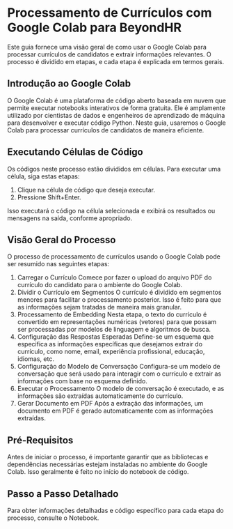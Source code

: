 # Processamento de Currículos com Google Colab para BeyondHR

Este guia fornece uma visão geral de como usar o Google Colab para processar currículos de candidatos e extrair informações relevantes. O processo é dividido em etapas, e cada etapa é explicada em termos gerais.

## Introdução ao Google Colab

O Google Colab é uma plataforma de código aberto baseada em nuvem que permite executar notebooks interativos de forma gratuita. Ele é amplamente utilizado por cientistas de dados e engenheiros de aprendizado de máquina para desenvolver e executar código Python. Neste guia, usaremos o Google Colab para processar currículos de candidatos de maneira eficiente.

## Executando Células de Código

Os códigos neste processo estão divididos em células. Para executar uma célula, siga estas etapas:

1. Clique na célula de código que deseja executar.
2. Pressione Shift+Enter.

Isso executará o código na célula selecionada e exibirá os resultados ou mensagens na saída, conforme apropriado.

## Visão Geral do Processo

O processo de processamento de currículos usando o Google Colab pode ser resumido nas seguintes etapas:

1. Carregar o Currículo
Comece por fazer o upload do arquivo PDF do currículo do candidato para o ambiente do Google Colab.
2. Dividir o Currículo em Segmentos
O currículo é dividido em segmentos menores para facilitar o processamento posterior. Isso é feito para que as informações sejam tratadas de maneira mais granular.
3. Processamento de Embedding
Nesta etapa, o texto do currículo é convertido em representações numéricas (vetores) para que possam ser processadas por modelos de linguagem e algoritmos de busca.
4. Configuração das Respostas Esperadas
Define-se um esquema que especifica as informações específicas que desejamos extrair do currículo, como nome, email, experiência profissional, educação, idiomas, etc.
5. Configuração do Modelo de Conversação
Configura-se um modelo de conversação que será usado para interagir com o currículo e extrair as informações com base no esquema definido.
6. Executar o Processamento
O modelo de conversação é executado, e as informações são extraídas automaticamente do currículo.
7. Gerar Documento em PDF
Após a extração das informações, um documento em PDF é gerado automaticamente com as informações extraídas.

## Pré-Requisitos

Antes de iniciar o processo, é importante garantir que as bibliotecas e dependências necessárias estejam instaladas no ambiente do Google Colab. Isso geralmente é feito no início do notebook de código.

## Passo a Passo Detalhado

Para obter informações detalhadas e código específico para cada etapa do processo, consulte o Notebook.
